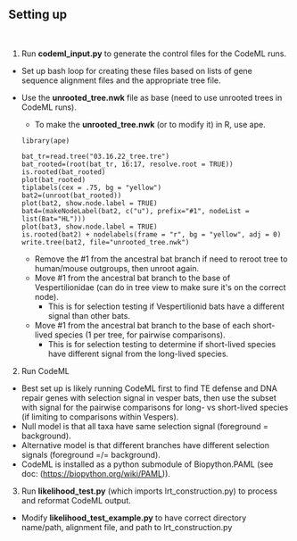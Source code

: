 ## Setting up
<br>

  1. Run **codeml_input.py** to generate the control files for the CodeML runs. <br>
  * Set up bash loop for creating these files based on lists of gene sequence alignment files and the appropriate tree file. <br>
  * Use the **unrooted_tree.nwk** file as base (need to use unrooted trees in CodeML runs). <br>
    * To make the **unrooted_tree.nwk** (or to modify it) in R, use ape. <br>
    ```
    library(ape)
    
    bat_tr=read.tree("03.16.22_tree.tre")
    bat_rooted=(root(bat_tr, 16:17, resolve.root = TRUE))
    is.rooted(bat_rooted)
    plot(bat_rooted)
    tiplabels(cex = .75, bg = "yellow")
    bat2=(unroot(bat_rooted))
    plot(bat2, show.node.label = TRUE)
    bat4=(makeNodeLabel(bat2, c("u"), prefix="#1", nodeList = list(Bat="HL")))
    plot(bat3, show.node.label = TRUE)
    is.rooted(bat2) + nodelabels(frame = "r", bg = "yellow", adj = 0)
    write.tree(bat2, file="unrooted_tree.nwk")
    ```
    
    * Remove the #1 from the ancestral bat branch if need to reroot tree to human/mouse outgroups, then unroot again. <br>
    * Move #1 from the ancestral bat branch to the base of Vespertilionidae (can do in tree view to make sure it's on the correct node). <br>
      * This is for selection testing if Vespertilionid bats have a different signal than other bats. <br>
    * Move #1 from the ancestral bat branch to the base of each short-lived species (1 per tree, for pairwise comparisons). <br>
      * This is for selection testing to determine if short-lived species have different signal from the long-lived species. <br>

  2. Run CodeML

  * Best set up is likely running CodeML first to find TE defense and DNA repair genes with selection signal in vesper bats, then use the subset with signal for the pairwise comparisons for long- vs short-lived species (if limiting to comparisons within Vespers). <br>
  * Null model is that all taxa have same selection signal (foreground = background). <br>
  * Alternative model is that different branches have different selection signals (foreground =/= background). <br>
  * CodeML is installed as a python submodule of Biopython.PAML (see doc: (https://biopython.org/wiki/PAML)). <br>

  3. Run **likelihood_test.py** (which imports lrt_construction.py) to process and reformat CodeML output. <br>
  
  * Modify **likelihood_test_example.py** to have correct directory name/path, alignment file, and path to lrt_construction.py

